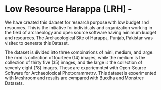 # Low Resource Harappa (LRH) - 

We have created this dataset for research purpose with low budget and resources. This is the initiative for individuals and organization working in the field of archaeology and open source software having minimum budget and resources. The Archaeological Site of Harappa, Punjab, Pakistan was visited to generate this Dataset.

The dataset is divided into three combinations of mini, medium, and large. The mini is collection of fourteen (14) images, while the medium is the collection of thirty five (35) images, and the large is the collection of seventy eight (78) images. These are experiemnted with Open-Source Software for Archaeological Photogrammetry. This dataset is experimented with Meshroom and results are compared with Buddha and Monstree Datasets.
